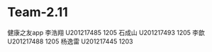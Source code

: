 # Team-2.11 
健康之友app
李浩翔 U201217485 1205
石成山 U201217493 1205
李歆   U201217488 1205
杨逸雷 U201217445 1203
